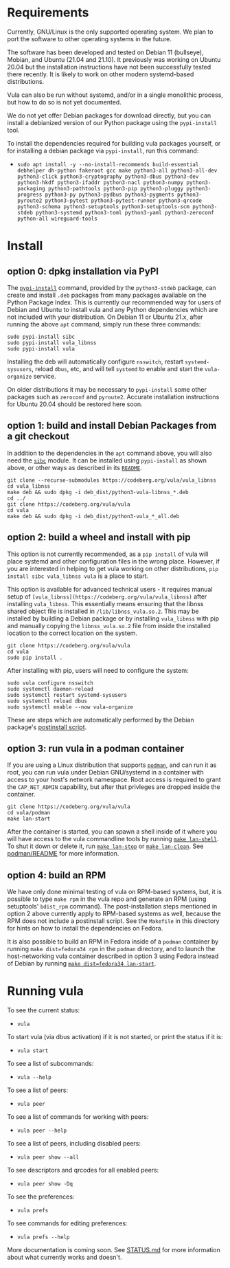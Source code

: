 # Requirements

Currently, GNU/Linux is the only supported operating system. We plan to port
the software to other operating systems in the future.

The software has been developed and tested on Debian 11 (bullseye), Mobian, and
Ubuntu (21.04 and 21.10). It previously was working on Ubuntu 20.04 but the
installation instructions have not been successfully tested there recently. It
is likely to work on other modern systemd-based distributions.

Vula can also be run without systemd, and/or in a single monolithic process,
but how to do so is not yet documented.

We do not yet offer Debian packages for download directly, but you can install
a debianized version of our Python package using the `pypi-install` tool.

To install the dependencies required for building vula packages yourself, or
for installing a debian package via `pypi-install`, run this command:

* `sudo apt install -y --no-install-recommends build-essential debhelper dh-python fakeroot gcc make python3-all python3-all-dev python3-click python3-cryptography python3-dbus python3-dev python3-hkdf python3-ifaddr python3-nacl python3-numpy python3-packaging python3-pathtools python3-pip python3-pluggy python3-progress python3-py python3-pydbus python3-pygments python3-pyroute2 python3-pytest python3-pytest-runner python3-qrcode python3-schema python3-setuptools python3-setuptools-scm python3-stdeb python3-systemd python3-toml python3-yaml python3-zeroconf python-all wireguard-tools`

# Install

## option 0: dpkg installation via PyPI

The
[`pypi-install`](https://pypi.org/project/stdeb/#pypi-install-command-line-command)
command, provided by the `python3-stdeb` package, can create and install `.deb`
packages from many packages available on the Python Package Index. This is
currently our recommended way for users of Debian and Ubuntu to install vula
and any Python dependencies which are not included with your distribution. On
Debian 11 or Ubuntu 21.x, after running the above `apt` command, simply run
these three commands:

```
sudo pypi-install sibc
sudo pypi-install vula_libnss
sudo pypi-install vula
```

Installing the deb will automatically configure `nsswitch`, restart
`systemd-sysusers`, reload `dbus`, etc, and will tell `systemd` to enable and
start the `vula-organize` service.

On older distributions it may be necessary to `pypi-install` some other
packages such as `zeroconf` and `pyroute2`. Accurate installation instructions
for Ubuntu 20.04 should be restored here soon.

## option 1: build and install Debian Packages from a git checkout

In addition to the dependencies in the `apt` command above, you will also need
the [`sibc`](https://github.com/JJChiDguez/sibc) module. It can be installed
using `pypi-install` as shown above, or other ways as described in its
[`README`](https://github.com/JJChiDguez/sibc#for-development).

```
git clone --recurse-submodules https://codeberg.org/vula/vula_libnss
cd vula_libnss
make deb && sudo dpkg -i deb_dist/python3-vula-libnss_*.deb
cd ../
git clone https://codeberg.org/vula/vula
cd vula
make deb && sudo dpkg -i deb_dist/python3-vula_*_all.deb
```

## option 2: build a wheel and install with pip

This option is not currently recommended, as a `pip install` of vula will place
systemd and other configuration files in the wrong place. However, if you are
interested in helping to get vula working on other distributions, `pip install
sibc vula_libnss vula` is a place to start.

This option is available for advanced technical users - it requires manual
setup of `[vula_libnss](https://codeberg.org/vula/vula_libnss)` after
installing `vula_libnss`. This essentially means ensuring that the libnss
shared object file is installed in `/lib/libnss_vula.so.2`. This may be
installed by building a Debian package or by installing `vula_libnss` with pip
and manually copying the `libnss_vula.so.2` file from inside the installed
location to the correct location on the system.

```
git clone https://codeberg.org/vula/vula
cd vula
sudo pip install .
```

After installing with pip, users will need to configure the system:

```
sudo vula configure nsswitch
sudo systemctl daemon-reload
sudo systemctl restart systemd-sysusers
sudo systemctl reload dbus
sudo systemctl enable --now vula-organize
```

These are steps which are automatically performed by the Debian package's
[postinstall
script](https://codeberg.org/vula/vula/src/branch/main/misc/python3-vula.postinst).

## option 3: run vula in a podman container

If you are using a Linux distribution that supports
[`podman`](https://podman.io/), and can run it as root, you can run vula under
Debian GNU/systemd in a container with access to your host's network namespace.
Root access is required to grant the `CAP_NET_ADMIN` capability, but after that
privleges are dropped inside the container.

```
git clone https://codeberg.org/vula/vula
cd vula/podman
make lan-start
```

After the container is started, you can spawn a shell inside of it where you
will have access to the vula commandline tools by running [`make
lan-shell`](https://codeberg.org/vula/vula/src/branch/main/podman/README.md#make-lan-shell).
To shut it down or delete it, run [`make
lan-stop`](https://codeberg.org/vula/vula/src/branch/main/podman/README.md#make-lan-stop)
or [`make
lan-clean`](https://codeberg.org/vula/vula/src/branch/main/podman/README.md#make-lan-clean).
See
[podman/README](https://codeberg.org/vula/vula/src/branch/main/podman/README.md)
for more information.

## option 4: build an RPM

We have only done minimal testing of vula on RPM-based systems, but, it is
possible to type `make rpm` in the vula repo and generate an RPM (using
setuptools' `bdist_rpm` command). The post-installation steps mentioned in
option 2 above currently apply to RPM-based systems as well, because the RPM
does not include a postinstall script. See the `Makefile` in this directory for
hints on how to install the dependencies on Fedora.

It is also possible to build an RPM in Fedora inside of a `podman` container by
running `make dist=fedora34 rpm` in the `podman` directory, and to launch the
host-networking vula container described in option 3 using Fedora instead of
Debian by running [`make dist=fedora34
lan-start`](https://codeberg.org/vula/vula/src/branch/main/podman/README.md#make-lan-start).

# Running vula

To see the current status:
* `vula`

To start vula (via dbus activation) if it is not started, or print the status
if it is:
* `vula start`

To see a list of subcommands:
* `vula --help`

To see a list of peers:
* `vula peer`

To see a list of commands for working with peers:
* `vula peer --help`

To see a list of peers, including disabled peers:
* `vula peer show --all`

To see descriptors and qrcodes for all enabled peers:
* `vula peer show -Dq`

To see the preferences:
* `vula prefs`

To see commands for editing preferences:
* `vula prefs --help`

More documentation is coming soon. See
[STATUS.md](https://codeberg.org/vula/vula/src/branch/main/STATUS.md) for more
information about what currently works and doesn't.

